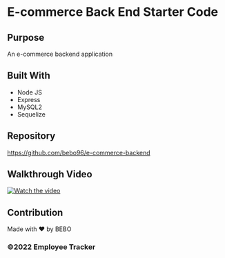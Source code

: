 # E-commerce Back End Starter Code

## Purpose
An e-commerce backend application 

## Built With 
* Node JS 
* Express
* MySQL2 
* Sequelize 

## Repository
https://github.com/bebo96/e-commerce-backend

## Walkthrough Video 
[![Watch the video](https://img.youtube.com/vi/TJX6fp4IzZw/maxresdefault.jpg)](https://youtu.be/TJX6fp4IzZw)

## Contribution
Made with ❤️ by BEBO

### ©️2022 Employee Tracker
